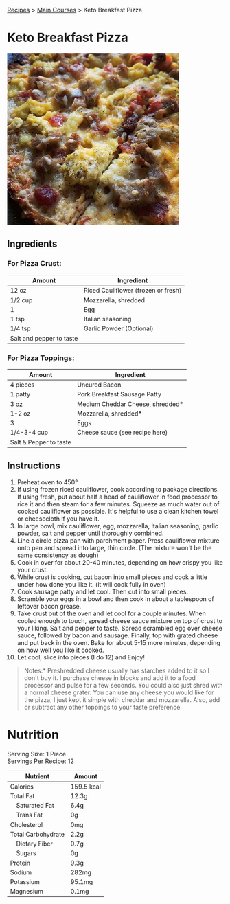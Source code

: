 [Recipes](..) > [Main Courses](.) > Keto Breakfast Pizza

# Keto Breakfast Pizza
![Keto Breakfast Pizza](https://github.com/jbh/recipes/raw/master/images/breakfastpizza.jpg)

## Ingredients

### For Pizza Crust:

| Amount        | Ingredient                                          |
|---------------|-----------------------------------------------------|
|   12 oz       | Riced Cauliflower (frozen or fresh)                 |
|   1/2 cup     | Mozzarella, shredded                                |
|   1           | Egg                                                 |
|   1 tsp       | Italian seasoning                                   |
|  1/4 tsp      | Garlic Powder (Optional)                            |
|  Salt and pepper to taste                                           |

### For Pizza Toppings:

| Amount        | Ingredient                                          |
|---------------|-----------------------------------------------------|
| 4 pieces      | Uncured Bacon                                       |
| 1 patty       | Pork Breakfast Sausage Patty                        |
| 3 oz          | Medium Cheddar Cheese, shredded*                    |
| 1-2 oz        | Mozzarella, shredded*                               |
| 3             | Eggs                                                |
| 1/4-3-4 cup   | Cheese sauce (see recipe here)                      |
| Salt & Pepper to taste                                              |

## Instructions

1. Preheat oven to 450&deg;
2. If using frozen riced cauliflower, cook according to package directions.
If using fresh, put about half a head of cauliflower in food processor to rice
it and then steam for a few minutes.  Squeeze as much water out of cooked
cauliflower as possible.  It's helpful to use a clean kitchen towel or
cheesecloth if you have it.  
3. In large bowl, mix cauliflower, egg, mozzarella, Italian seasoning, garlic
powder, salt and pepper until thoroughly combined.
4. Line a circle pizza pan with parchment paper.  Press cauliflower mixture
onto pan and spread into large, thin circle.  (The mixture won't be the same
consistency as dough)
5. Cook in over for about 20-40 minutes, depending on how crispy you like your
crust.
6. While crust is cooking, cut bacon into small pieces and cook a little under
how done you like it. (it will cook fully in oven)
7. Cook sausage patty and let cool.  Then cut into small pieces.
8. Scramble your eggs in a bowl and then cook in about a tablespoon of leftover
bacon grease.
9. Take crust out of the oven and let cool for a couple minutes.  When cooled
enough to touch, spread cheese sauce mixture on top of crust to your liking.
Salt and pepper to taste.  Spread scrambled egg over cheese sauce, followed by
bacon and sausage.  Finally, top with grated cheese and put back in the oven.
Bake for about 5-15 more minutes, depending on how well you like it cooked.
10. Let cool, slice into pieces (I do 12) and Enjoy!

> Notes:* Preshredded cheese usually has starches added to it so I don't buy it.
I purchase cheese in blocks and add it to a food processor and pulse for a few
seconds. You could also just shred with a normal cheese grater. You can use any
cheese you would like for the pizza, I just kept it simple with cheddar and
mozzarella. Also, add or subtract any other toppings to your taste preference.

# Nutrition

Serving Size: 1 Piece  
Servings Per Recipe: 12

| Nutrient            | Amount     |
|---------------------|------------|
| Calories            | 159.5 kcal |
| Total Fat           | 12.3g      |
| &emsp;Saturated Fat | 6.4g       |
| &emsp;Trans Fat     | 0g         |
| Cholesterol         | 0mg        |
| Total Carbohydrate  | 2.2g       |
| &emsp;Dietary Fiber | 0.7g       |
| &emsp;Sugars        | 0g         |
| Protein             | 9.3g       |
| Sodium              | 282mg      |
| Potassium           | 95.1mg     |
| Magnesium           | 0.1mg      |
